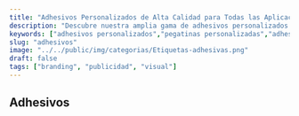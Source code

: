 ```yaml
---
title: "Adhesivos Personalizados de Alta Calidad para Todas las Aplicaciones"
description: "Descubre nuestra amplia gama de adhesivos personalizados: permanentes, removibles, sintéticos y de papel. Ideales para señalética, promociones y decoración en interiores y exteriores."
keywords: ["adhesivos personalizados","pegatinas personalizadas","adhesivos permanentes","adhesivos sintéticos","adhesivos de papel","adhesivos removibles","impresión de adhesivos", "pegatinas promocionales","pegatinas decoración"]
slug: "adhesivos"
image: "../../public/img/categorias/Etiquetas-adhesivas.png"
draft: false
tags: ["branding", "publicidad", "visual"]
---
```


## Adhesivos
